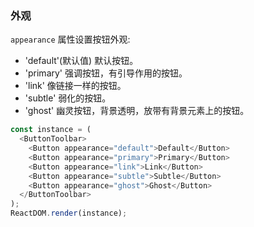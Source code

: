### 外观

`appearance` 属性设置按钮外观:

- 'default'(默认值) 默认按钮。
- 'primary' 强调按钮，有引导作用的按钮。
- 'link' 像链接一样的按钮。
- 'subtle' 弱化的按钮。
- 'ghost' 幽灵按钮，背景透明，放带有背景元素上的按钮。

<!--start-code-->

```js
const instance = (
  <ButtonToolbar>
    <Button appearance="default">Default</Button>
    <Button appearance="primary">Primary</Button>
    <Button appearance="link">Link</Button>
    <Button appearance="subtle">Subtle</Button>
    <Button appearance="ghost">Ghost</Button>
  </ButtonToolbar>
);
ReactDOM.render(instance);
```

<!--end-code-->
